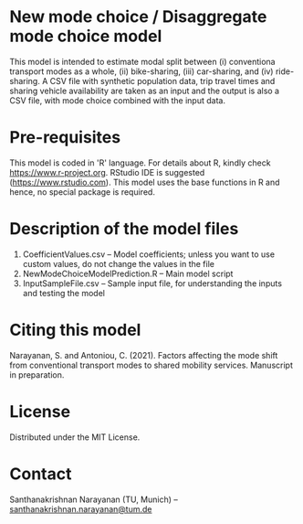 # New mode choice / Disaggregate mode choice model

This model is intended to estimate modal split between (i) conventiona transport modes as a whole, (ii) bike-sharing, (iii) car-sharing, and (iv) ride-sharing. 
A CSV file with synthetic population data, trip travel times and sharing vehicle availability are taken as an input and the output is also a CSV file, with mode choice combined with the input data. 

# Pre-requisites

This model is coded in 'R' language. For details about R, kindly check https://www.r-project.org. RStudio IDE is suggested (https://www.rstudio.com). This model uses the base functions in R and hence, no special package is required.

# Description of the model files
1.	CoefficientValues.csv – Model coefficients; unless you want to use custom values, do not change the values in the file
2.	NewModeChoiceModelPrediction.R – Main model script
3.	InputSampleFile.csv – Sample input file, for understanding the inputs and testing the model

# Citing this model

Narayanan, S. and Antoniou, C. (2021).  Factors affecting the mode shift from conventional transport modes to shared mobility services. Manuscript in preparation.

# License

Distributed under the MIT License.

# Contact

Santhanakrishnan Narayanan (TU, Munich) – santhanakrishnan.narayanan@tum.de
